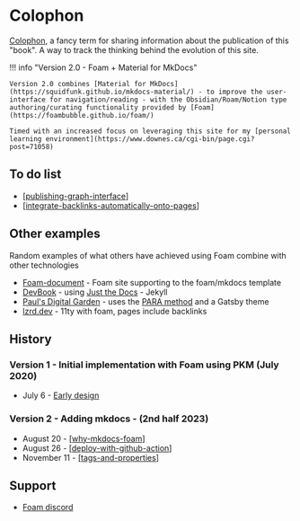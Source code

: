 <!--
 Copyright (C) 2023 David Jones
 
 This program is free software: you can redistribute it and/or modify
 it under the terms of the GNU Affero General Public License as
 published by the Free Software Foundation, either version 3 of the
 License, or (at your option) any later version.
 
 This program is distributed in the hope that it will be useful,
 but WITHOUT ANY WARRANTY; without even the implied warranty of
 MERCHANTABILITY or FITNESS FOR A PARTICULAR PURPOSE.  See the
 GNU Affero General Public License for more details.
 
 You should have received a copy of the GNU Affero General Public License
 along with this program.  If not, see <http://www.gnu.org/licenses/>.
-->

# Colophon

[Colophon](https://en.wikipedia.org/wiki/Colophon_(publishing)), a fancy term for sharing information about the publication of this "book". A way to track the thinking behind the evolution of this site.

!!! info "Version 2.0 - Foam + Material for MkDocs"

    Version 2.0 combines [Material for MkDocs](https://squidfunk.github.io/mkdocs-material/) - to improve the user-interface for navigation/reading - with the Obsidian/Roam/Notion type authoring/curating functionality provided by [Foam](https://foambubble.github.io/foam/) 
    
    Timed with an increased focus on leveraging this site for my [personal learning environment](https://www.downes.ca/cgi-bin/page.cgi?post=71058)

## To do list

- [[publishing-graph-interface]]
- [[integrate-backlinks-automatically-onto-pages]] 

## Other examples

Random examples of what others have achieved using Foam combine with other technologies

- [Foam-document](https://jackiexiao.github.io/foam/) - Foam site supporting to the foam/mkdocs template
- [DevBook](https://devbook.baum.software/) - using [Just the Docs](https://github.com/pmarsceill/just-the-docs) - Jekyll
- [Paul's Digital Garden](https://garden.paulderaaij.nl/) - uses the [PARA method](https://fortelabs.com/blog/para/) and a Gatsby theme
- [lzrd.dev](https://lzrd.dev/) - 11ty with foam, pages include backlinks

## History

### Version 1 - Initial implementation with Foam using PKM (July 2020)

- July 6 - [Early design](https://djon.es/blog/2020/07/06/designing-a-personal-memex-with-foam/)

### Version 2 - Adding mkdocs - (2nd half 2023)

- August 20 - [[why-mkdocs-foam]]
- August 26 - [[deploy-with-github-action]]
- November 11 - [[tags-and-properties]] 

## Support

- [Foam discord](https://discord.com/channels/729975036148056075/729976283613626408)

[//begin]: # "Autogenerated link references for markdown compatibility"
[publishing-graph-interface]: publishing-graph-interface "Publishing graph interface"
[integrate-backlinks-automatically-onto-pages]: integrate-backlinks-automatically-onto-pages "Integrate backlinks automatically onto pages"
[why-mkdocs-foam]: why-mkdocs-foam "Why combine mkdocs with Foam"
[deploy-with-github-action]: deploy-with-github-action "Deploy with github action"
[tags-and-properties]: tags-and-properties "Tags and properties"
[//end]: # "Autogenerated link references"